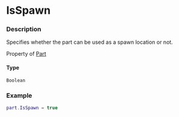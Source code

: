 # IsSpawn
### Description
Specifies whether the part can be used as a spawn location or not.

Property of [Part](/classes/Part/)

#### Type
`Boolean`

### Example
```lua
part.IsSpawn = true
```